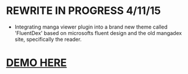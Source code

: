 # REWRITE IN PROGRESS 4/11/15 
- Integrating manga viewer plugin into a brand new theme called 'FluentDex' based on microsofts fluent design and the old mangadex site, specifically the reader.

# [DEMO HERE](https://skymanga.42web.io/)
